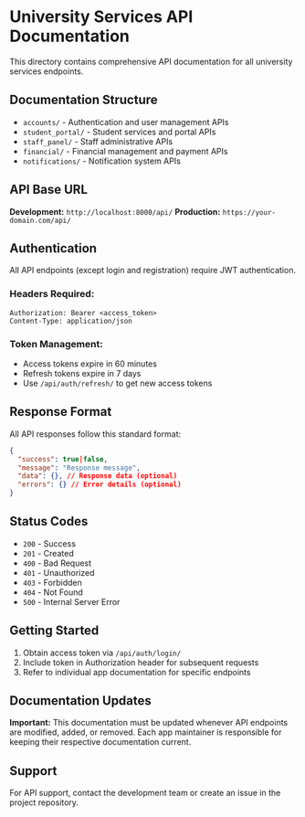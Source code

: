 # University Services API Documentation

This directory contains comprehensive API documentation for all university services endpoints.

## Documentation Structure

- `accounts/` - Authentication and user management APIs
- `student_portal/` - Student services and portal APIs
- `staff_panel/` - Staff administrative APIs
- `financial/` - Financial management and payment APIs
- `notifications/` - Notification system APIs

## API Base URL

**Development:** `http://localhost:8000/api/`
**Production:** `https://your-domain.com/api/`

## Authentication

All API endpoints (except login and registration) require JWT authentication.

### Headers Required:
```
Authorization: Bearer <access_token>
Content-Type: application/json
```

### Token Management:
- Access tokens expire in 60 minutes
- Refresh tokens expire in 7 days
- Use `/api/auth/refresh/` to get new access tokens

## Response Format

All API responses follow this standard format:

```json
{
  "success": true|false,
  "message": "Response message",
  "data": {}, // Response data (optional)
  "errors": {} // Error details (optional)
}
```

## Status Codes

- `200` - Success
- `201` - Created
- `400` - Bad Request
- `401` - Unauthorized
- `403` - Forbidden
- `404` - Not Found
- `500` - Internal Server Error

## Getting Started

1. Obtain access token via `/api/auth/login/`
2. Include token in Authorization header for subsequent requests
3. Refer to individual app documentation for specific endpoints

## Documentation Updates

**Important:** This documentation must be updated whenever API endpoints are modified, added, or removed. Each app maintainer is responsible for keeping their respective documentation current.

## Support

For API support, contact the development team or create an issue in the project repository.